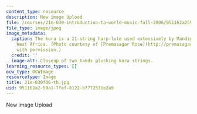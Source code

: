 ```yaml
---
content_type: resource
description: New image Upload
file: /courses/21m-030-introduction-to-world-music-fall-2006/951162a259a17fef8122b7772531e2a9_21m-030f06-th.jpg
file_type: image/jpeg
image_metadata:
  caption: The kora is a 21-string harp-lute used extensively by Mandigo peoples in
    West Africa. (Photo courtesy of [Premasagar Rose](http://premasagar.com/). Used
    with permission.)
  credit: ''
  image-alt: Closeup of two hands plucking kora strings.
learning_resource_types: []
ocw_type: OCWImage
resourcetype: Image
title: 21m-030f06-th.jpg
uid: 951162a2-59a1-7fef-8122-b7772531e2a9
---
```

New image Upload

